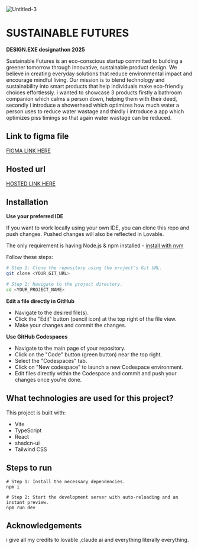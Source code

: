 ![Untitled-3](design.png)
# **SUSTAINABLE FUTURES**


**DESIGN.EXE designathon 2025**

Sustainable Futures is an eco-conscious startup committed to building a greener tomorrow through innovative, sustainable product design. We believe in creating everyday solutions that reduce environmental impact and encourage mindful living. Our mission is to blend technology and sustainability into smart products that help individuals make eco-friendly choices effortlessly.
i wanted to showcase 3 products firstly a bathroom companion which calms a person down, helping them with their deed, secondly i introduce a showerhead which optimizes how much water a person uses to reduce water wastage and thirdly i introduce a app which optimizes piss timings so that again water wastage can be reduced.


## **Link to figma file**
[FIGMA LINK HERE](https://www.figma.com/design/7jUYxaXL0HrGfOuwpLMXEZ/sustainbale-futures?node-id=0-1&t=Iy3uNt9hFy26pCFo-1)

## **Hosted url**
[HOSTED LINK HERE](https://eco-flow-launch-pad.lovable.app/)

## **Installation**


**Use your preferred IDE**

If you want to work locally using your own IDE, you can clone this repo and push changes. Pushed changes will also be reflected in Lovable.

The only requirement is having Node.js & npm installed - [install with nvm](https://github.com/nvm-sh/nvm#installing-and-updating)

Follow these steps:

```sh
# Step 1: Clone the repository using the project's Git URL.
git clone <YOUR_GIT_URL>

# Step 2: Navigate to the project directory.
cd <YOUR_PROJECT_NAME>


```

**Edit a file directly in GitHub**

- Navigate to the desired file(s).
- Click the "Edit" button (pencil icon) at the top right of the file view.
- Make your changes and commit the changes.

**Use GitHub Codespaces**

- Navigate to the main page of your repository.
- Click on the "Code" button (green button) near the top right.
- Select the "Codespaces" tab.
- Click on "New codespace" to launch a new Codespace environment.
- Edit files directly within the Codespace and commit and push your changes once you're done.

## What technologies are used for this project?

This project is built with:

- Vite
- TypeScript
- React
- shadcn-ui
- Tailwind CSS







## **Steps to run**  
```
# Step 1: Install the necessary dependencies.
npm i

# Step 2: Start the development server with auto-reloading and an instant preview.
npm run dev
```
## **Acknowledgements**
i give all my credits to lovable ,claude ai and everything literally everything.
